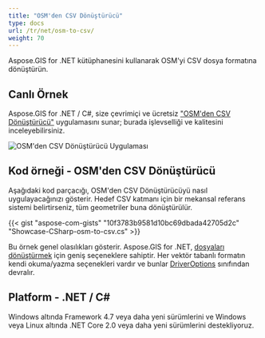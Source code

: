 ```yaml
---
title: "OSM'den CSV Dönüştürücü"
type: docs
url: /tr/net/osm-to-csv/
weight: 70
---
```


Aspose.GIS for .NET kütüphanesini kullanarak OSM'yi CSV dosya formatına dönüştürün.

## **Canlı Örnek**

Aspose.GIS for .NET / C#, size çevrimiçi ve ücretsiz ["OSM'den CSV Dönüştürücü"](https://products.aspose.app/gis/conversion/osm-to-csv) uygulamasını sunar; burada işlevselliği ve kalitesini inceleyebilirsiniz.

![OSM'den CSV Dönüştürücü Uygulaması](conversion.png)

## **Kod örneği - OSM'den CSV Dönüştürücü**

Aşağıdaki kod parçacığı, OSM'den CSV Dönüştürücüyü nasıl uygulayacağınızı gösterir. Hedef CSV katmanı için bir mekansal referans sistemi belirtirseniz, tüm geometriler buna dönüştürülür. 

{{< gist "aspose-com-gists" "10f3783b9581d10bc69dbada42705d2c" "Showcase-CSharp-osm-to-csv.cs" >}}

Bu örnek genel olasılıkları gösterir. Aspose.GIS for .NET, [dosyaları dönüştürmek](https://docs.aspose.com/gis/net/vector-layers/) için geniş seçeneklere sahiptir. Her vektör tabanlı formatın kendi okuma/yazma seçenekleri vardır ve bunlar [DriverOptions](https://reference.aspose.com/gis/net/aspose.gis/driveroptions) sınıfından devralır.

## **Platform - .NET / C#**

Windows altında Framework 4.7 veya daha yeni sürümlerini ve Windows veya Linux altında .NET Core 2.0 veya daha yeni sürümlerini destekliyoruz.
